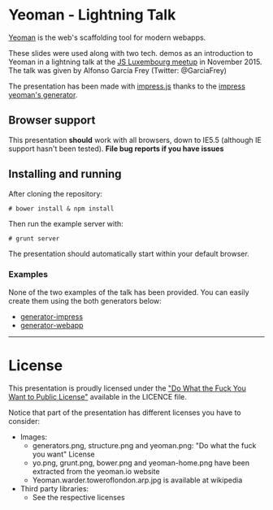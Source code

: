 Yeoman - Lightning Talk
=======================

[Yeoman](http://yeoman.io/) is the web's scaffolding tool for modern webapps.

These slides were used along with two tech. demos as an introduction to Yeoman
in a lightning talk at the [JS Luxembourg meetup](http://www.meetup.com/JSLuxembourg/events/224580464/) in November 2015.
The talk was given by Alfonso Garc&iacute;a Frey (Twitter: @GarciaFrey)

The presentation has been made with [impress.js](http://impress.js) thanks
to the [impress yeoman's generator](https://www.npmjs.com/package/generator-impress).


Browser support
---------------

This presentation **should** work with all browsers, down to IE5.5 (although
IE support hasn't been tested).
**File bug reports if you have issues**


Installing and running
----------------------
    
After cloning the repository:

    # bower install & npm install

Then run the example server with:

    # grunt server

The presentation should automatically start within your default browser.

### Examples

None of the two examples of the talk has been provided.
You can easily create them using the both generators below:
- [generator-impress](https://github.com/yeoman/generator-impress)
- [generator-webapp](https://github.com/yeoman/generator-webapp)

---

# License

This presentation is proudly licensed under the ["Do What the Fuck You Want to Public License"](http://www.wtfpl.net/) available in the LICENCE file.

Notice that part of the presentation has different licenses you have to consider:
- Images: 
  - generators.png, structure.png and yeoman.png: "Do what the fuck you want" License
  - yo.png, grunt.png, bower.png and yeoman-home.png have been extracted from the yeoman.io website
  - Yeoman.warder.toweroflondon.arp.jpg is available at wikipedia
- Third party libraries:
  - See the respective licenses
